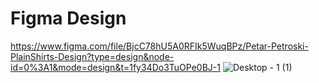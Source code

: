 # Figma Design

https://www.figma.com/file/BjcC78hU5A0RFIk5WuqBPz/Petar-Petroski-PlainShirts-Design?type=design&node-id=0%3A1&mode=design&t=1fy34Do3TuOPe0BJ-1
![Desktop - 1 (1)](https://github.com/PetarPetroski/is218_final_project/assets/45236464/4c95454f-13c1-46d1-9b51-53a684312703)
